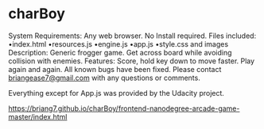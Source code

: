 # charBoy
System Requirements: Any web browser. No Install required. 
Files included: •index.html  •resources.js  •engine.js  •app.js  •style.css and images  
Description: Generic frogger game. Get across board while avoiding collision with enemies.
Features: Score, hold key down to move faster. Play again and again. All known bugs have been fixed. 
Please contact briangease7@gmail.com with any questions or comments.

Everything except for App.js was provided by the Udacity project.

https://briang7.github.io/charBoy/frontend-nanodegree-arcade-game-master/index.html
